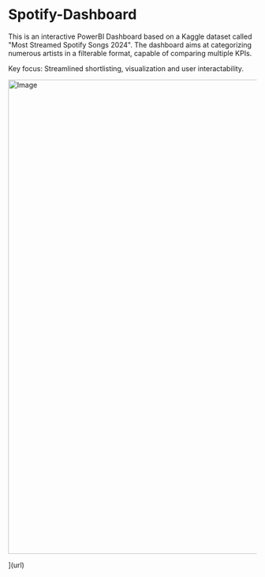 # Spotify-Dashboard
This is an interactive PowerBI Dashboard based on a Kaggle dataset called "Most Streamed Spotify Songs 2024". The dashboard aims at categorizing numerous artists in a filterable format, capable of comparing multiple KPIs. 

Key focus: Streamlined shortlisting, visualization and user interactability.

<img width="960" alt="Image" src="https://github.com/user-attachments/assets/99eb5846-ea07-4cb1-972b-72d4719a252c" />

](url)
